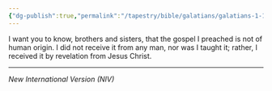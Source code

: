 ```yaml
---
{"dg-publish":true,"permalink":"/tapestry/bible/galatians/galatians-1-11-12/","title":"Galatians 1:11-12","hide":true,"tags":["bible-verse"],"dgHomeLink":true,"dgShowLocalGraph":true,"dgEnableSearch":true}
---
```



I want you to know, brothers and sisters, that the gospel I preached is not of human origin. I did not receive it from any man, nor was I taught it; rather, I received it by revelation from Jesus Christ.


---
*New International Version (NIV)*